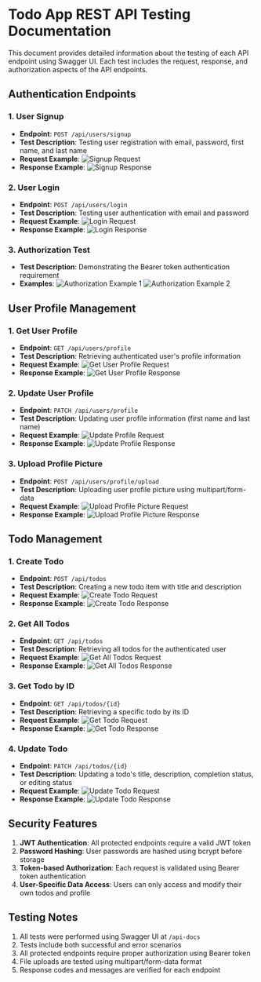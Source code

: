 # Todo App REST API Testing Documentation

This document provides detailed information about the testing of each API endpoint using Swagger UI. Each test includes the request, response, and authorization aspects of the API endpoints.

## Authentication Endpoints

### 1. User Signup
- **Endpoint**: `POST /api/users/signup`
- **Test Description**: Testing user registration with email, password, first name, and last name
- **Request Example**:
![Signup Request](./screenshots-week-8-assignment/signup-request.png)
- **Response Example**:
![Signup Response](./screenshots-week-8-assignment/signup-response.png)

### 2. User Login
- **Endpoint**: `POST /api/users/login`
- **Test Description**: Testing user authentication with email and password
- **Request Example**:
![Login Request](./screenshots-week-8-assignment/login-request.png)
- **Response Example**:
![Login Response](./screenshots-week-8-assignment/login-response.png)

### 3. Authorization Test
- **Test Description**: Demonstrating the Bearer token authentication requirement
- **Examples**:
![Authorization Example 1](./screenshots-week-8-assignment/authorize1.png)
![Authorization Example 2](./screenshots-week-8-assignment/authorize2.png)

## User Profile Management

### 1. Get User Profile
- **Endpoint**: `GET /api/users/profile`
- **Test Description**: Retrieving authenticated user's profile information
- **Request Example**:
![Get User Profile Request](./screenshots-week-8-assignment/get-user-profile-request.png)
- **Response Example**:
![Get User Profile Response](./screenshots-week-8-assignment/get-user-profile-response.png)

### 2. Update User Profile
- **Endpoint**: `PATCH /api/users/profile`
- **Test Description**: Updating user profile information (first name and last name)
- **Request Example**:
![Update Profile Request](./screenshots-week-8-assignment/update-user-profile-resquest.png)
- **Response Example**:
![Update Profile Response](./screenshots-week-8-assignment/update-user-profile-response.png)

### 3. Upload Profile Picture
- **Endpoint**: `POST /api/users/profile/upload`
- **Test Description**: Uploading user profile picture using multipart/form-data
- **Request Example**:
![Upload Profile Picture Request](./screenshots-week-8-assignment/upload-profile-pi-request.png)
- **Response Example**:
![Upload Profile Picture Response](./screenshots-week-8-assignment/upload-profile-pic-response.png)

## Todo Management

### 1. Create Todo
- **Endpoint**: `POST /api/todos`
- **Test Description**: Creating a new todo item with title and description
- **Request Example**:
![Create Todo Request](./screenshots-week-8-assignment/create-todo-request.png)
- **Response Example**:
![Create Todo Response](./screenshots-week-8-assignment/create-todo-response.png)

### 2. Get All Todos
- **Endpoint**: `GET /api/todos`
- **Test Description**: Retrieving all todos for the authenticated user
- **Request Example**:
![Get All Todos Request](./screenshots-week-8-assignment/get-all-todo-request.png)
- **Response Example**:
![Get All Todos Response](./screenshots-week-8-assignment/get-all-todo-response.png)

### 3. Get Todo by ID
- **Endpoint**: `GET /api/todos/{id}`
- **Test Description**: Retrieving a specific todo by its ID
- **Request Example**:
![Get Todo Request](./screenshots-week-8-assignment/get-todo-request.png)
- **Response Example**:
![Get Todo Response](./screenshots-week-8-assignment/get-todo-response.png)

### 4. Update Todo
- **Endpoint**: `PATCH /api/todos/{id}`
- **Test Description**: Updating a todo's title, description, completion status, or editing status
- **Request Example**:
![Update Todo Request](./screenshots-week-8-assignment/update-todo-request.png)
- **Response Example**:
![Update Todo Response](./screenshots-week-8-assignment/update-todo-response.png)

## Security Features

1. **JWT Authentication**: All protected endpoints require a valid JWT token
2. **Password Hashing**: User passwords are hashed using bcrypt before storage
3. **Token-based Authorization**: Each request is validated using Bearer token authentication
4. **User-Specific Data Access**: Users can only access and modify their own todos and profile

## Testing Notes

1. All tests were performed using Swagger UI at `/api-docs`
2. Tests include both successful and error scenarios
3. All protected endpoints require proper authorization using Bearer token
4. File uploads are tested using multipart/form-data format
5. Response codes and messages are verified for each endpoint